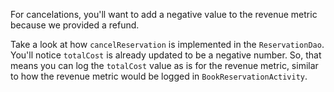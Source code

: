 For cancelations, you'll want to add a negative value to the revenue metric
because we provided a refund.

Take a look at how `cancelReservation` is implemented in the `ReservationDao`.
You'll notice `totalCost` is already updated to be a negative number. So, that
means you can log the `totalCost` value as is for the revenue metric, similar 
to how the revenue metric would be logged in `BookReservationActivity`.
